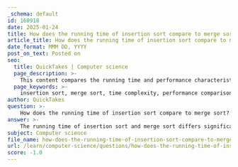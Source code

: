 ```yaml
---
_schema: default
id: 160918
date: 2025-01-24
title: How does the running time of insertion sort compare to merge sort?
article_title: How does the running time of insertion sort compare to merge sort?
date_format: MMM DD, YYYY
post_on_text: Posted on
seo:
  title: QuickTakes | Computer science
  page_description: >-
    This content compares the running time and performance characteristics of insertion sort and merge sort, detailing their time complexities in best, average, and worst-case scenarios, efficiency for small datasets, and space complexities.
  page_keywords: >-
    insertion sort, merge sort, time complexity, performance comparison, best case, average case, worst case, efficiency, small datasets, space complexity, divide and conquer
author: QuickTakes
question: >-
    How does the running time of insertion sort compare to merge sort?
answer: >-
    The running time of insertion sort and merge sort differs significantly in terms of their time complexities and performance characteristics.\n\n### Insertion Sort\n- **Best Case**: \(O(n)\) - This occurs when the array is already sorted, and each element only needs to be compared once.\n- **Average Case**: \(O(n^2)\) - In this scenario, the elements are in random order, leading to a quadratic number of comparisons and shifts.\n- **Worst Case**: \(O(n^2)\) - This happens when the array is sorted in reverse order, requiring the maximum number of comparisons and shifts for each element.\n\n### Merge Sort\n- **Best Case**: \(O(n \log n)\) - Merge sort consistently performs at this level regardless of the initial order of the elements due to its divide-and-conquer approach.\n- **Average Case**: \(O(n \log n)\) - Similar to the best case, the average performance remains efficient due to the algorithm's structure.\n- **Worst Case**: \(O(n \log n)\) - Even in the worst-case scenario, merge sort maintains this time complexity.\n\n### Comparison\n1. **Efficiency**: Merge sort is generally more efficient than insertion sort for larger datasets due to its \(O(n \log n)\) time complexity compared to insertion sort's \(O(n^2)\).\n2. **Performance on Small Datasets**: Insertion sort can be faster for small datasets because of its lower overhead and simpler implementation. It is often used for small arrays or as a final step in more complex algorithms.\n3. **Space Complexity**: Merge sort has a space complexity of \(O(n)\) due to the need for an auxiliary array during the merging process, while insertion sort operates in-place with a space complexity of \(O(1)\).\n\nIn summary, while insertion sort may perform adequately for small or nearly sorted datasets, merge sort is the preferred choice for larger datasets due to its superior time complexity and consistent performance across different input scenarios.
subject: Computer science
file_name: how-does-the-running-time-of-insertion-sort-compare-to-merge-sort.md
url: /learn/computer-science/questions/how-does-the-running-time-of-insertion-sort-compare-to-merge-sort
score: -1.0
---
```


&nbsp;